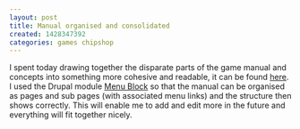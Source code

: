 ```yaml
---
layout: post
title: Manual organised and consolidated
created: 1428347392
categories: games chipshop
---
```


<p>I spent today drawing together the disparate parts of the game manual and concepts into something more cohesive and readable, it can be found <a href="/manual">here</a>. I used the Drupal module <a href="http://drupal.org/project/menu_block" target="_blank">Menu Block</a>&nbsp;so that the manual can be organised as pages and sub pages (with associated menu links) and the structure then shows correctly. This will enable me to add and edit more in the future and everything will fit together nicely.</p>
